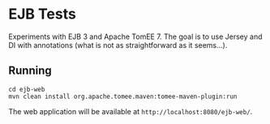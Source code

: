 # EJB Tests

Experiments with EJB 3 and Apache TomEE 7. The goal is to use Jersey and DI with annotations
(what is not as straightforward as it seems...).

## Running

```
cd ejb-web
mvn clean install org.apache.tomee.maven:tomee-maven-plugin:run
```

The web application will be available at `http://localhost:8080/ejb-web/`.
